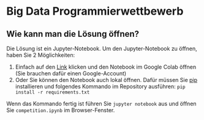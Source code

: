 # Big Data Programmierwettbewerb

## Wie kann man die Lösung öffnen?

Die Lösung ist ein Jupyter-Notebook. Um den Jupyter-Notebook zu öffnen, haben Sie 2 Möglichkeiten:

1. Einfach auf den [Link](https://colab.research.google.com/github/loposkin/competition/blob/main/competition.ipynb) klicken und den Notebook im Google Colab öffnen (Sie brauchen dafür einen Google-Account)
2. Oder Sie können den Notebook auch lokal öffnen. Dafür müssen Sie [pip](https://pypi.org/project/pip/) installieren und folgendes Kommando im Repository ausführen: `pip install -r requirements.txt`

Wenn das Kommando fertig ist führen Sie `jupyter notebook` aus und öffnen Sie `competition.ipynb` im Browser-Fenster.
